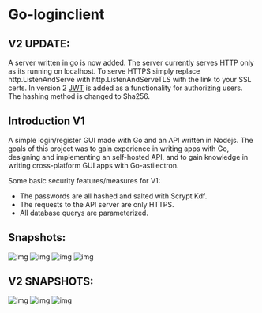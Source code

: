 # Go-loginclient

## V2 UPDATE:
A server written in go is now added. The server currently serves HTTP only as its running on localhost. To serve HTTPS simply replace http.ListenAndServe with http.ListenAndServeTLS with the link to your SSL certs.
In version 2 [JWT](https://jwt.io/introduction/) is added as a functionality for authorizing users.
The hashing method is changed to Sha256.
## Introduction V1
A simple login/register GUI made with Go and an API written in Nodejs. The goals of this project was to gain experience in writing apps with Go, designing and implementing an self-hosted API, and to gain knowledge in writing cross-platform GUI apps with Go-astilectron.

Some basic security features/measures for V1: 
 * The passwords are all hashed and salted with Scrypt Kdf. 
 * The requests to the API server are only HTTPS.
 * All database querys are parameterized. 
 
 
 ## Snapshots:
 ![img](https://imgur.com/2i0tKWP.png)
 ![img](https://imgur.com/YVRTVGi.png)
 ![img](https://imgur.com/IZHuZGQ.png)
 ![img](https://imgur.com/PT3bTs6.png)
 
 
 ## V2 SNAPSHOTS:
 ![img](https://imgur.com/ZKhMuto.png)
 ![img](https://imgur.com/NGpK7fi.png)
 ![img](https://imgur.com/pZHAiL6.png)
   
 
